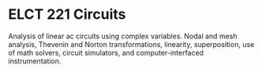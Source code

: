 # ELCT 221 Circuits
 
Analysis of linear ac circuits using complex variables. Nodal and mesh analysis, Thevenin and Norton transformations, linearity, superposition, use of math solvers, circuit simulators, and computer-interfaced instrumentation.
